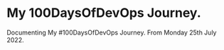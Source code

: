 # My 100DaysOfDevOps Journey.


Documenting My #100DaysOfDevOps Journey.
From Monday 25th July 2022.
